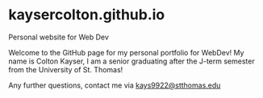 # kaysercolton.github.io
Personal website for Web Dev

Welcome to the GitHub page for my personal portfolio for WebDev!
My name is Colton Kayser, I am a senior graduating after 
the J-term semester from the University of St. Thomas!

Any further questions, contact me via kays9922@stthomas.edu
